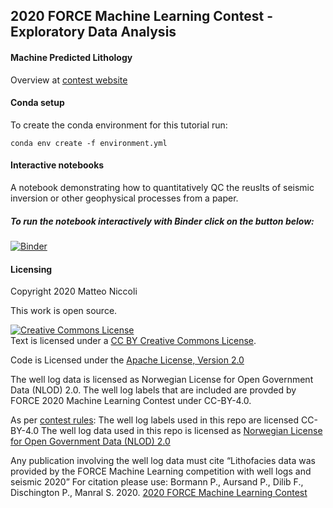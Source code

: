 ## 2020 FORCE Machine Learning Contest - Exploratory Data Analysis ##

####  Machine Predicted Lithology ####
Overview at [contest website](https://xeek.ai/challenges/force-well-logs/overview)


#### Conda setup ####
To create the conda environment for this tutorial run:

```
conda env create -f environment.yml
```

#### Interactive notebooks ####
A notebook demonstrating how to quantitatively QC the reuslts of seismic inversion or other geophysical processes from a paper. 

##### To run the notebook interactively with Binder click on the button below: #####
[![Binder](https://mybinder.org/badge_logo.svg)](https://mybinder.org/v2/gh/mycarta/Force-2020-Machine-Learning-competition_predict-lithology-EDA/master)

#### Licensing #### 
Copyright 2020 Matteo Niccoli

This work is open source.

<a rel="license" href="http://creativecommons.org/licenses/by/4.0/"><img alt="Creative Commons License" style="border-width:0" src="https://i.creativecommons.org/l/by/4.0/88x31.png" /></a><br />Text is licensed under a <a rel="license" href="http://creativecommons.org/licenses/by/4.0/"> CC BY Creative Commons License</a>.

Code is Licensed under the [Apache License, Version 2.0]( http://www.apache.org/licenses/LICENSE-2.0)

The well log data is licensed as Norwegian License for Open Government Data (NLOD) 2.0. The well log labels that are included are provded by FORCE 2020 Machine Learning Contest under CC-BY-4.0.

As per [contest rules](https://xeek.ai/challenges/force-well-logs/rules): 
The well log labels used in this repo are licensed CC-BY-4.0
The well log data used in this repo is licensed as [Norwegian License for Open Government Data (NLOD) 2.0](https://data.norge.no/nlod/en/2.0/)

Any publication involving the well log data must cite “Lithofacies data was provided by the FORCE Machine Learning competition with well logs and seismic 2020”
For citation please use: Bormann P., Aursand P., Dilib F., Dischington P., Manral S. 2020. [2020 FORCE Machine Learning Contest](https://github.com/bolgebrygg/Force-2020-Machine-Learning-competition)
 

